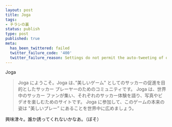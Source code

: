 ```yaml
---
layout: post
title: Joga
tags:
- チラシの裏
status: publish
type: post
published: true
meta:
  has_been_twittered: failed
  twitter_failure_code: '400'
  twitter_failure_reason: Settings do not permit the auto-tweeting of old posts
---
```

Joga
<blockquote>Joga にようこそ。Joga は、”美しいゲーム" としてのサッカーの促進を目的としたサッカー プレーヤーのためのコミュニティです。
Joga は、世界中のサッカー ファンが集い、それぞれのサッカー体験を語り、写真やビデオを楽しむためのサイトです。
Joga に参加して、このゲームの本来の姿は "美しいプレー” にあることを世界中に広めましょう。</blockquote>
興味津々。誰か誘ってくれないかなあ。（ぼそ）

